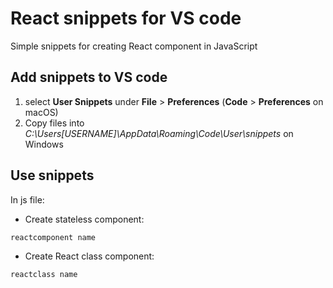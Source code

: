 # React snippets for VS code

Simple snippets for creating React component in JavaScript

## Add snippets to VS code

1. select **User Snippets** under **File** > **Preferences** (**Code** > **Preferences** on macOS)
1. Copy files into *C:\Users\[USERNAME]\AppData\Roaming\Code\User\snippets* on Windows

## Use snippets

In js file:

- Create stateless component:

```
reactcomponent name
```

- Create React class component:

```
reactclass name
```
